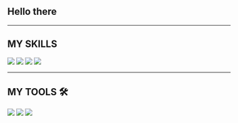 ##                                                    Hello there 
  
________________________________________________________________________________________________________________________________
## MY SKILLS
![](https://img.shields.io/badge/lanuguage-C-informational?style=flat&logo=<LOGO_NAME>&logoColor=blue&color=#f0f01f) 
![](https://img.shields.io/badge/lanuguage-Java-informational?style=flat&logo=<LOGO_NAME>&logoColor=white&color=2bbc8a)
![](https://img.shields.io/badge/web-HTML/CSS-informational?style=flat&logo=<LOGO_NAME>&logoColor=white&color=2bbc8a)
![](https://img.shields.io/badge/lanuguage(learning)-Python-informational?style=flat&logo=<LOGO_NAME>&logoColor=white&color=2bbc8a)
________________________________________________________________________________________________________________________________
<!--
**S-h-reyash/S-h-reyash** is a ✨ _special_ ✨ repository because its `README.md` (this file) appears on your GitHub profile.

Here are some ideas to get you started:


- 🌱 I’m currently learning Python 
 I know C, Java, HTML (not a programming language) and CSS 
-->
## MY TOOLS  🛠️
![](https://img.shields.io/badge/OS-Windows-informational?style=flat&logo=<LOGO_NAME>&logoColor=white&color=2bbc8a) 
![](https://img.shields.io/badge/editor-VSCode-informational?style=flat&logo=<LOGO_NAME>&logoColor=white&color=2bbc8a) 
![](https://img.shields.io/badge/editor-PyCharm-informational?style=flat&logo=<LOGO_NAME>&logoColor=white&color=2bbc8a) 


